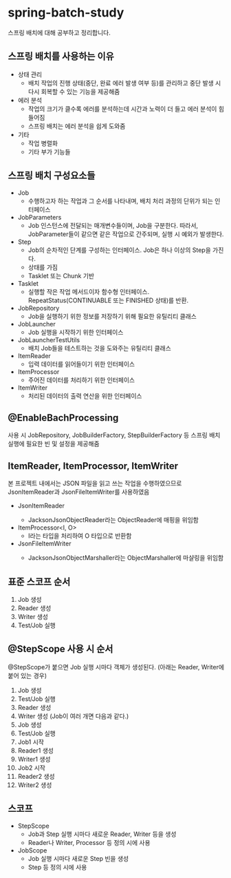 # spring-batch-study

스프링 배치에 대해 공부하고 정리합니다.

## 스프링 배치를 사용하는 이유
* 상태 관리
  * 배치 작업의 진행 상태(중단, 완료 에러 발생 여부 등)를 관리하고 중단 발생 시 다시 회복할 수 있는 기능을 제공해줌 
* 에러 분석
  * 작업의 크기가 클수록 에러를 분석하는데 시간과 노력이 더 들고 에러 분석이 힘들어짐
  * 스프링 배치는 에러 분석을 쉽게 도와줌
* 기타
  * 작업 병렬화
  * 기타 부가 기능들

## 스프링 배치 구성요소들
* Job
  * 수행하고자 하는 작업과 그 순서를 나타내며, 배치 처리 과정의 단위가 되는 인터페이스
* JobParameters
  * Job 인스턴스에 전달되는 매개변수들이며, Job을 구분한다. 따라서, JobParameter들이 같으면 같은 작업으로 간주되며, 실행 시 예외가 발생한다. 
* Step
  * Job의 순차적인 단계를 구성하는 인터페이스. Job은 하나 이상의 Step을 가진다.
  * 상태를 가짐
  * Tasklet 또는 Chunk 기반
* Tasklet
  * 실행할 작은 작업 메서드이자 함수형 인터페이스. RepeatStatus(CONTINUABLE 또는 FINISHED 상태)를 반환.
* JobRepository
  * Job을 실행하기 위한 정보를 저장하기 위해 필요한 유틸리티 클래스
* JobLauncher
  * Job 실행을 시작하기 위한 인터페이스
* JobLauncherTestUtils
  * 배치 Job들을 테스트하는 것을 도와주는 유틸리티 클래스
* ItemReader
  * 입력 데이터를 읽어들이기 위한 인터페이스
* ItemProcessor
  * 주어진 데이터를 처리하기 위한 인터페이스
* ItemWriter
  * 처리된 데이터의 출력 연산을 위한 인터페이스

## @EnableBachProcessing
사용 시 JobRepository, JobBuilderFactory, StepBuilderFactory 등 스프링 배치 실행에 필요한 빈 및 설정을 제공해줌

## ItemReader, ItemProcessor, ItemWriter
본 프로젝트 내에서는 JSON 파일을 읽고 쓰는 작업을 수행하였으므로 JsonItemReader과 JsonFileItemWriter를 사용하였음
* JsonItemReader<T>
  * JacksonJsonObjectReader라는 ObjectReader에 매핑을 위임함
* ItemProcessor<I, O>
  * I라는 타입을 처리하여 O 타입으로 반환함
* JsonFileItemWriter<T>
  * JacksonJsonObjectMarshaller라는 ObjectMarshaller에 마샬링을 위임함


## 표준 스코프 순서
1. Job 생성
2. Reader 생성 
3. Writer 생성
4. Test/Job 실행

## @StepScope 사용 시 순서
@StepScope가 붙으면 Job 실행 시마다 객체가 생성된다.
(아래는 Reader, Writer에 붙어 있는 경우)
1. Job 생성 
2. Test/Job 실행
3. Reader 생성
4. Writer 생성
(Job이 여러 개면 다음과 같다.)
1. Job 생성
2. Test/Job 실행
3. Job1 시작 
4. Reader1 생성
5. Writer1 생성 
6. Job2 시작 
7. Reader2 생성
8. Writer2 생성

## 스코프
* StepScope
  * Job과 Step 실행 시마다 새로운 Reader, Writer 등을 생성
  * Reader나 Writer, Processor 등 정의 시에 사용
* JobScope
  * Job 실행 시마다 새로운 Step 빈을 생성
  * Step 등 정의 시에 사용